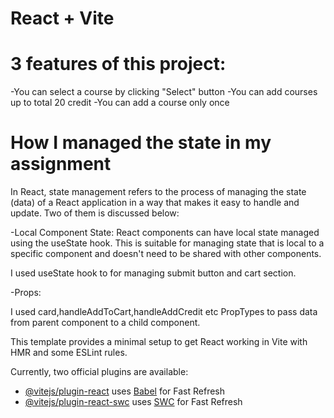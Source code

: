 # React + Vite

# 3 features of this project:

-You can select a course by clicking "Select" button
-You can add courses up to total 20 credit
-You can add a course only once

# How I managed the state in my assignment

In React, state management refers to the process of managing the state (data) of a React application in a way that makes it easy to handle and update.  Two of them is discussed below:



-Local Component State:
React components can have local state managed using the useState hook. This is suitable for managing state that is local to a specific component and doesn't need to be shared with other components.

I used useState hook to for managing submit button and cart section.



-Props:


I used card,handleAddToCart,handleAddCredit etc PropTypes to pass data from parent component to a child component.






This template provides a minimal setup to get React working in Vite with HMR and some ESLint rules.

Currently, two official plugins are available:

- [@vitejs/plugin-react](https://github.com/vitejs/vite-plugin-react/blob/main/packages/plugin-react/README.md) uses [Babel](https://babeljs.io/) for Fast Refresh
- [@vitejs/plugin-react-swc](https://github.com/vitejs/vite-plugin-react-swc) uses [SWC](https://swc.rs/) for Fast Refresh


